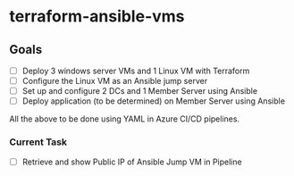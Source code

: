 # terraform-ansible-vms

## Goals

- [ ] Deploy 3 windows server VMs and 1 Linux VM with Terraform
- [ ] Configure the Linux VM as an Ansible jump server
- [ ] Set up and configure 2 DCs and 1 Member Server using Ansible
- [ ] Deploy application (to be determined) on Member Server using Ansible

All the above to be done using YAML in Azure CI/CD pipelines.

### Current Task

- [ ] Retrieve and show Public IP of Ansible Jump VM in Pipeline
